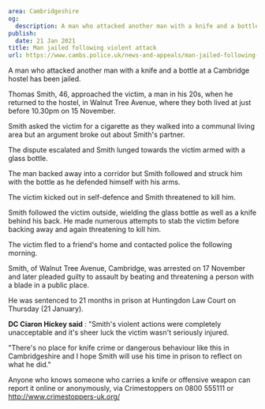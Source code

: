 ```yaml
area: Cambridgeshire
og:
  description: A man who attacked another man with a knife and a bottle at a Cambridge hostel has been jailed.
publish:
  date: 21 Jan 2021
title: Man jailed following violent attack
url: https://www.cambs.police.uk/news-and-appeals/man-jailed-following-violent-attack
```

A man who attacked another man with a knife and a bottle at a Cambridge hostel has been jailed.

Thomas Smith, 46, approached the victim, a man in his 20s, when he returned to the hostel, in Walnut Tree Avenue, where they both lived at just before 10.30pm on 15 November.

Smith asked the victim for a cigarette as they walked into a communal living area but an argument broke out about Smith's partner.

The dispute escalated and Smith lunged towards the victim armed with a glass bottle.

The man backed away into a corridor but Smith followed and struck him with the bottle as he defended himself with his arms.

The victim kicked out in self-defence and Smith threatened to kill him.

Smith followed the victim outside, wielding the glass bottle as well as a knife behind his back. He made numerous attempts to stab the victim before backing away and again threatening to kill him.

The victim fled to a friend's home and contacted police the following morning.

Smith, of Walnut Tree Avenue, Cambridge, was arrested on 17 November and later pleaded guilty to assault by beating and threatening a person with a blade in a public place.

He was sentenced to 21 months in prison at Huntingdon Law Court on Thursday (21 January).

**DC Ciaron Hickey said** : "Smith's violent actions were completely unacceptable and it's sheer luck the victim wasn't seriously injured.

"There's no place for knife crime or dangerous behaviour like this in Cambridgeshire and I hope Smith will use his time in prison to reflect on what he did."

Anyone who knows someone who carries a knife or offensive weapon can report it online or anonymously, via Crimestoppers on 0800 555111 or http://www.crimestoppers-uk.org/
